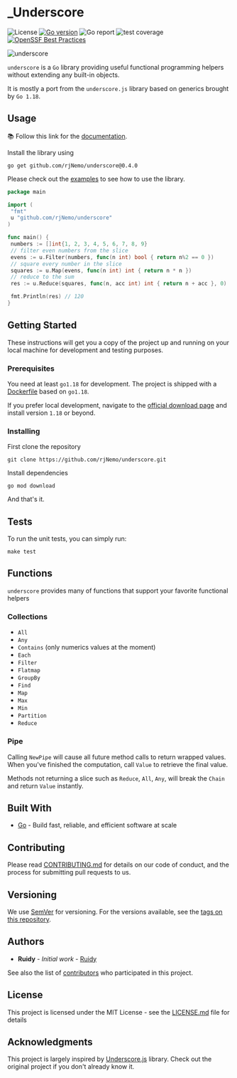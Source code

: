 # \_Underscore

![License](https://img.shields.io/github/license/rjNemo/underscore?style=for-the-badge)
[![Go version](https://img.shields.io/github/go-mod/go-version/rjNemo/underscore?style=for-the-badge&logo=go)](https://pkg.go.dev/github.com/rjNemo/underscore)
![Go report](https://goreportcard.com/badge/github.com/rjNemo/underscore?style=for-the-badge)
![test coverage](https://img.shields.io/codecov/c/github/rjNemo/underscore?style=for-the-badge&logo=codecov)
[![OpenSSF Best Practices](https://www.bestpractices.dev/projects/9726/badge?style=for-the-badge)](https://www.bestpractices.dev/projects/9726)

![underscore](https://socialify.git.ci/rjNemo/underscore/image?description=1&font=KoHo&language=1&logo=https%3A%2F%2Fraw.githubusercontent.com%2FrjNemo%2Funderscore%2Fmain%2Fdocs%2Fstatic%2Flogo.png&owner=1&pattern=Floating%20Cogs&stargazers=1&theme=Dark)

`underscore` is a `Go` library providing useful functional programming helpers without
extending any built-in objects.

It is mostly a port from the `underscore.js` library based on generics brought by
`Go 1.18`.

## Usage

📚 Follow this link for the [documentation](https://underscore.onrender.com/).

Install the library using

```shell
go get github.com/rjNemo/underscore@0.4.0
```

Please check out the [examples](examples) to see how to use the library.

```go
package main

import (
 "fmt"
 u "github.com/rjNemo/underscore"
)

func main() {
 numbers := []int{1, 2, 3, 4, 5, 6, 7, 8, 9}
 // filter even numbers from the slice
 evens := u.Filter(numbers, func(n int) bool { return n%2 == 0 })
 // square every number in the slice
 squares := u.Map(evens, func(n int) int { return n * n })
 // reduce to the sum
 res := u.Reduce(squares, func(n, acc int) int { return n + acc }, 0)

 fmt.Println(res) // 120
}
```

## Getting Started

These instructions will get you a copy of the project up and running on your local
machine for development and testing purposes.

### Prerequisites

You need at least `go1.18` for development. The project is shipped with a [Dockerfile](Dockerfile)
based on `go1.18`.

If you prefer local development, navigate to the [official
download page](https://go.dev/dl/) and install version `1.18` or beyond.

### Installing

First clone the repository

```shell
git clone https://github.com/rjNemo/underscore.git
```

Install dependencies

```shell
go mod download
```

And that's it.

## Tests

To run the unit tests, you can simply run:

```shell
make test
```

## Functions

`underscore` provides many of functions that support your favorite functional helpers

### Collections

- `All`
- `Any`
- `Contains` (only numerics values at the moment)
- `Each`
- `Filter`
- `Flatmap`
- `GroupBy`
- `Find`
- `Map`
- `Max`
- `Min`
- `Partition`
- `Reduce`

### Pipe

Calling `NewPipe` will cause all future method calls to return wrapped values. When
you've finished the computation, call `Value` to retrieve the final value.

Methods not returning a slice such as `Reduce`, `All`, `Any`, will break the `Chain`
and return `Value` instantly.

## Built With

- [Go](https://go.dev/) - Build fast, reliable, and efficient software at scale

## Contributing

Please read [CONTRIBUTING.md](CONTRIBUTING.md) for details on our code of conduct,
and the process for submitting pull requests to us.

## Versioning

We use [SemVer](http://semver.org/) for versioning. For the versions available, see
the [tags on this repository](https://github.com/rjNemo/underscore/tags).

## Authors

- **Ruidy** - _Initial work_ - [Ruidy](https://github.com/rjNemo)

See also the list of [contributors](https://github.com/rjNemo/underscore/contributors)
who participated in this project.

## License

This project is licensed under the MIT License - see the [LICENSE.md](LICENSE.md)
file for details

## Acknowledgments

This project is largely inspired by [Underscore.js](https://underscorejs.org/#)
library. Check out the original project if you don't already know it.
